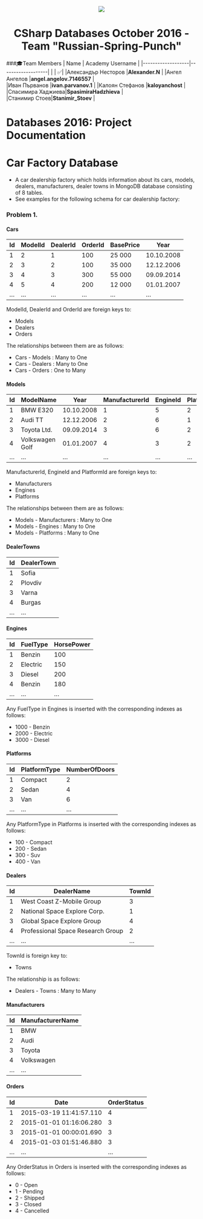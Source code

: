 <p align="center">
<a href="http://academy.telerik.com/">
<img src="https://camo.githubusercontent.com/08ecbe7b67d65cc7c6990787e2836b27b4296f2d/68747470733a2f2f7261772e6769746875622e636f6d2f666c65787472792f54656c6572696b2d41636164656d792f6d61737465722f50726f6772616d6d696e6725323077697468253230432532332f436f6465732f4f746865722f54656c6572696b2e706e67"/>
</a>

<h1 align="center">CSharp Databases October 2016 - Team "Russian-Spring-Punch"</h1>

###:mortar_board:Team Members
| Name              | Academy Username      	|
|-------------------|-------------------|
|                   | :white_check_mark:|
|Александър Несторов |__Alexander.N__	        |
|Ангел Ангелов |__angel.angelov.7146557__    	|	
|Иван Първанов |__ivan.parvanov.1__ |
|Калоян Стефанов |__kaloyanchost__            	|		
|Спасимира Хаджиева|__SpasimiraHadzhieva__    	 	|	
|Станимир Стоев|__Stanimir_Stoev__       	|		

#   Databases 2016: Project Documentation

#   Car Factory Database
* A car dealership factory which holds information about its cars, models, dealers, manufacturers, dealer towns in MongoDB database consisting of 8 tables.
* See examples for the following schema for car dealership factory:

### Problem 1.

#### Cars

| Id | ModelId | DealerId | OrderId | BasePrice | Year |
|----|----------|---------------------|-----------|------------|---|
| 1  | 2       | 1      | 100       | 25 000       | 10.10.2008 |
| 2  | 3       | 2 | 100       | 35 000       | 12.12.2006 |
| 3  | 4       | 3       | 300       | 55 000       | 09.09.2014 |
| 4  | 5       | 4   | 200       | 12 000       | 01.01.2007 |
| …  | …        | …                   | …         | …          | … |
ModelId, DealerId and OrderId are foreign keys to:
  * Models
  * Dealers
  * Orders

The relationships between them are as follows:
  * Cars - Models : Many to One
  * Cars - Dealers : Many to One
  * Cars - Orders : One to Many
 
#### Models

| Id |             ModelName             | Year | ManufacturerId | EngineId | PlatformId |
|----|-------------------------------------|---- | ---- | ---- | ---- |
| 1 | BMW E320                  | 10.10.2008 | 1 | 5 | 2 |
| 2 | Audi TT                       | 12.12.2006 | 2 | 6 | 1 |
| 3 | Toyota    Ltd. | 09.09.2014 | 3 | 6 | 2 |
| 4 | Volkswagen Golf | 01.01.2007 | 4 | 3 | 2|
| …  | …                                   | … | … | … | … |
 ManufacturerId, EngineId and PlatformId are foreign keys to:
  * Manufacturers
  * Engines
  * Platforms
  
The relationships between them are as follows:
  * Models - Manufacturers : Many to One
  * Models - Engines : Many to One
  * Models - Platforms : Many to One

#### DealerTowns

| Id  | DealerTown |
|-----|--------------|
| 1 | Sofia       |
| 2 | Plovdiv       |
| 3 | Varna       |
| 4 | Burgas       |
| …   | …            |

#### Engines

| Id  | FuelType |   HorsePower    |
|-----|----------|----------|
| 1 | Benzin      |   100   |
| 2 | Electric       |   150   |
| 3 | Diesel      |   200   |
| 4 | Benzin       |   180   |
| …   | …            |    …     |
 Any FuelType in Engines is inserted with the corresponding indexes as follows:
 * 1000 - Benzin
 * 2000 - Electric
 * 3000 - Diesel

#### Platforms

| Id  | PlatformType |   NumberOfDoors    |
|-----|----------|----------|
| 1 | Compact      |   2   |
| 2 | Sedan       |   4   |
| 3 | Van      |   6   |
| …   | …            |  …   |
 Any PlatformType in Platforms is inserted with the corresponding indexes as follows:
 * 100 - Compact 
 * 200 - Sedan 
 * 300 - Suv 
 * 400 - Van
  
#### Dealers

| Id  | DealerName |   TownId   |
|-----|----------|----------|
| 1 | West Coast Z-Mobile Group |   3   |
| 2 | National Space Explore Corp. |   1   |
| 3 | Global Space Explore Group     |   4  |
| 4 | Professional Space Research Group     |   2  |
| …   | …            |  …   |
TownId is foreign key to:
 * Towns

The relationship is as follows:
  * Dealers - Towns : Many to Many
 

#### Manufacturers

| Id  | ManufacturerName |
|-----|----------|
| 1 | BMW      |
| 2 |  Audi     |
| 3 |    Toyota  |
| 4 |   Volkswagen   |
| …   | …   |

#### Orders

| Id  | Date |   OrderStatus    |
|-----|----------|----------|
| 1 | 2015-03-19 11:41:57.110 |  4     |
| 2 | 2015-01-01 01:16:06.280   |   3    |
| 3 | 2015-01-01 00:00:01.690        |   3     |
| 4 | 2015-01-03 01:51:46.880        |   3    |
| …   | …            |    …     |
 Any  OrderStatus in  Orders is inserted with the corresponding indexes as follows:
  * 0 - Open
  * 1 - Pending
  * 2 - Shipped
  * 3 - Closed
  * 4 - Cancelled


